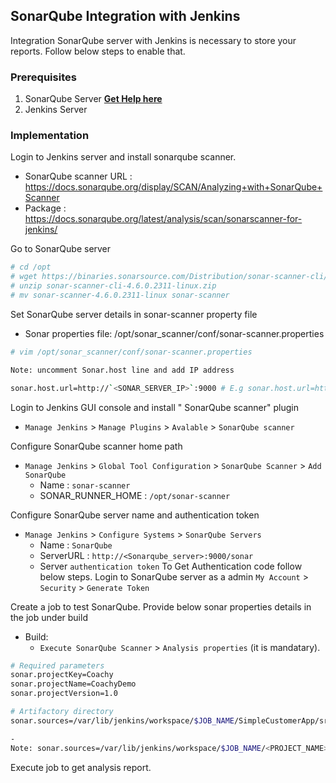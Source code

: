
## SonarQube Integration with Jenkins

Integration SonarQube server with Jenkins is necessary to store your reports. Follow below steps to enable that.

### Prerequisites
1. SonarQube Server **[Get Help here](https://github.com/coachzee/sonarqube/blob/main/sonarqube.MD)**
1. Jenkins Server 

### Implementation

Login to Jenkins server and install sonarqube scanner. 

- SonarQube scanner URL : https://docs.sonarqube.org/display/SCAN/Analyzing+with+SonarQube+Scanner
- Package : https://docs.sonarqube.org/latest/analysis/scan/sonarscanner-for-jenkins/

Go to SonarQube server
```sh
# cd /opt
# wget https://binaries.sonarsource.com/Distribution/sonar-scanner-cli/sonar-scanner-cli-4.6.0.2311-linux.zip
# unzip sonar-scanner-cli-4.6.0.2311-linux.zip
# mv sonar-scanner-4.6.0.2311-linux sonar-scanner 
```

Set SonarQube server details in sonar-scanner property file 

 - Sonar properties file: /opt/sonar_scanner/conf/sonar-scanner.properties
 
 ```sh
# vim /opt/sonar_scanner/conf/sonar-scanner.properties

Note: uncomment Sonar.host line and add IP address

sonar.host.url=http://`<SONAR_SERVER_IP>`:9000 # E.g sonar.host.url=http://10.10.10.2:9000
```

Login to Jenkins GUI console and install " SonarQube scanner" plugin

 - `Manage Jenkins` > `Manage Plugins` > `Avalable` > `SonarQube scanner` 

Configure SonarQube scanner home path

- `Manage Jenkins` > `Global Tool Configuration` > `SonarQube Scanner` > `Add SonarQube` 
   - Name  : `sonar-scanner`
   - SONAR_RUNNER_HOME : `/opt/sonar-scanner`

Configure SonarQube server name and authentication token 
- `Manage Jenkins` > `Configure Systems` > `SonarQube Servers`
    - Name : `SonarQube`
	- ServerURL : `http://<Sonarqube_server>:9000/sonar`
	- Server `authentication token`
To Get Authentication code follow below steps.
	Login to SonarQube server as a admin  `My Account` > `Security` > `Generate Token`

Create a job to test SonarQube. Provide below sonar properties details in the job under build 
- Build:
  - `Execute SonarQube Scanner` > `Analysis properties`  (it is mandatary).  

```sh 
# Required parameters
sonar.projectKey=Coachy
sonar.projectName=CoachyDemo
sonar.projectVersion=1.0

# Artifactory directory
sonar.sources=/var/lib/jenkins/workspace/$JOB_NAME/SimpleCustomerApp/src

-
Note: sonar.sources=/var/lib/jenkins/workspace/$JOB_NAME/<PROJECT_NAME>/src  
```

Execute job to get analysis report. 
